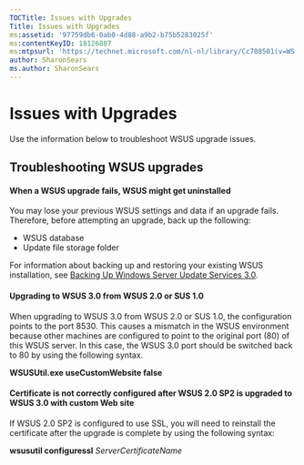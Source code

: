 ```yaml
---
TOCTitle: Issues with Upgrades
Title: Issues with Upgrades
ms:assetid: '97759db6-0ab0-4d88-a9b2-b75b5283025f'
ms:contentKeyID: 18126887
ms:mtpsurl: 'https://technet.microsoft.com/nl-nl/library/Cc708501(v=WS.10)'
author: SharonSears
ms.author: SharonSears
---
```


Issues with Upgrades
====================

Use the information below to troubleshoot WSUS upgrade issues.

Troubleshooting WSUS upgrades
-----------------------------

#### When a WSUS upgrade fails, WSUS might get uninstalled

You may lose your previous WSUS settings and data if an upgrade fails. Therefore, before attempting an upgrade, back up the following:

-   WSUS database
-   Update file storage folder

For information about backing up and restoring your existing WSUS installation, see [Backing Up Windows Server Update Services 3.0](https://technet.microsoft.com/0f0b7103-052e-481e-9efb-be7ab06fbd18).

#### Upgrading to WSUS 3.0 from WSUS 2.0 or SUS 1.0

When upgrading to WSUS 3.0 from WSUS 2.0 or SUS 1.0, the configuration points to the port 8530. This causes a mismatch in the WSUS environment because other machines are configured to point to the original port (80) of this WSUS server. In this case, the WSUS 3.0 port should be switched back to 80 by using the following syntax.

**WSUSUtil.exe useCustomWebsite false**

#### Certificate is not correctly configured after WSUS 2.0 SP2 is upgraded to WSUS 3.0 with custom Web site

If WSUS 2.0 SP2 is configured to use SSL, you will need to reinstall the certificate after the upgrade is complete by using the following syntax:

**wsusutil configuressl** *ServerCertificateName*
